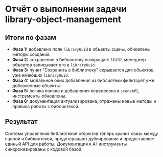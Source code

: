 # Отчёт о выполнении задачи library-object-management

## Итоги по фазам
- **Фаза 1:** добавлено поле `libraryUuid` в объекты сцены, обновлены методы создания.
- **Фаза 2:** сохранение в библиотеку возвращает UUID, менеджер объектов записывает его в `libraryUuid`.
- **Фаза 3:** пункт "Сохранить в библиотеку" скрывается для объектов, уже имеющих `libraryUuid`.
- **Фаза 4:** модальное окно добавления из библиотеки фильтрует уже добавленные объекты.
- **Фаза 5:** логика поиска и добавления перенесена в `sceneAPI`, инструменты обновлены.
- **Фаза 6:** документация актуализирована, отражены новые методы и правила работы с библиотекой.

## Результат
Система управления библиотекой объектов теперь хранит связь между сценой и библиотекой, предотвращает дублирование и предоставляет единый API для работы. Документация и AI-инструменты синхронизированы с кодовой базой.
